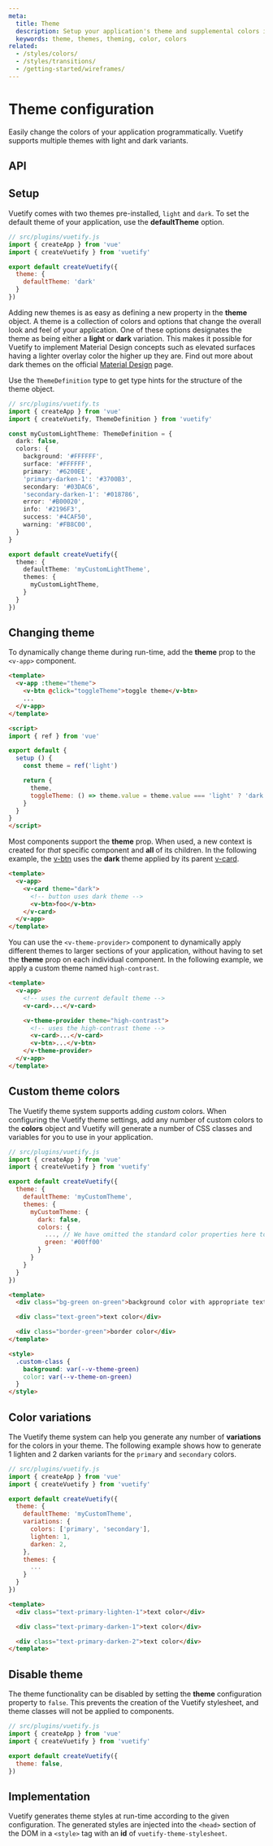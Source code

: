```yaml
---
meta:
  title: Theme
  description: Setup your application's theme and supplemental colors in a flash.
  keywords: theme, themes, theming, color, colors
related:
  - /styles/colors/
  - /styles/transitions/
  - /getting-started/wireframes/
---
```


# Theme configuration

Easily change the colors of your application programmatically. Vuetify supports multiple themes with light and dark variants.

<promoted-ad slug="vuemastery-themes" />

## API

<!-- - [v-theme-provider](/api/v-theme-provider) -->
<api-links />

<!-- <api-section page="features/theme" /> -->

## Setup

Vuetify comes with two themes pre-installed, `light` and `dark`. To set the default theme of your application, use the **defaultTheme** option.

```js
// src/plugins/vuetify.js
import { createApp } from 'vue'
import { createVuetify } from 'vuetify'

export default createVuetify({
  theme: {
    defaultTheme: 'dark'
  }
})
```

Adding new themes is as easy as defining a new property in the **theme** object. A theme is a collection of colors and options that change the overall look and feel of your application. One of these options designates the theme as being either a **light** or **dark** variation. This makes it possible for Vuetify to implement Material Design concepts such as elevated surfaces having a lighter overlay color the higher up they are. Find out more about dark themes on the official [Material Design](https://material.io/design/color/dark-theme.html) page.

Use the `ThemeDefinition` type to get type hints for the structure of the theme object.

```ts
// src/plugins/vuetify.ts
import { createApp } from 'vue'
import { createVuetify, ThemeDefinition } from 'vuetify'

const myCustomLightTheme: ThemeDefinition = {
  dark: false,
  colors: {
    background: '#FFFFFF',
    surface: '#FFFFFF',
    primary: '#6200EE',
    'primary-darken-1': '#3700B3',
    secondary: '#03DAC6',
    'secondary-darken-1': '#018786',
    error: '#B00020',
    info: '#2196F3',
    success: '#4CAF50',
    warning: '#FB8C00',
  }
}

export default createVuetify({
  theme: {
    defaultTheme: 'myCustomLightTheme',
    themes: {
      myCustomLightTheme,
    }
  }
})
```

## Changing theme

To dynamically change theme during run-time, add the **theme** prop to the `<v-app>` component.

```html
<template>
  <v-app :theme="theme">
    <v-btn @click="toggleTheme">toggle theme</v-btn>
    ...
  </v-app>
</template>

<script>
import { ref } from 'vue'

export default {
  setup () {
    const theme = ref('light')

    return {
      theme,
      toggleTheme: () => theme.value = theme.value === 'light' ? 'dark' : 'light'
    }
  }
}
</script>
```

Most components support the **theme** prop. When used, a new context is created for _that_ specific component and **all** of its children. In the following example, the [v-btn](/components/buttons/) uses the **dark** theme applied by its parent [v-card](/components/cards/).

```html
<template>
  <v-app>
    <v-card theme="dark">
      <!-- button uses dark theme -->
      <v-btn>foo</v-btn>
    </v-card>
  </v-app>
</template>
```

You can use the `<v-theme-provider>` component to dynamically apply different themes to larger sections of your application, without having to set the **theme** prop on each individual component. In the following example, we apply a custom theme named `high-contrast`.

```html
<template>
  <v-app>
    <!-- uses the current default theme -->
    <v-card>...</v-card>

    <v-theme-provider theme="high-contrast">
      <!-- uses the high-contrast theme -->
      <v-card>...</v-card>
      <v-btn>...</v-btn>
    </v-theme-provider>
  </v-app>
</template>
```

## Custom theme colors

The Vuetify theme system supports adding *custom* colors. When configuring the Vuetify theme settings, add any number of custom colors to the **colors** object and Vuetify will generate a number of CSS classes and variables for you to use in your application.

```js
// src/plugins/vuetify.js
import { createApp } from 'vue'
import { createVuetify } from 'vuetify'

export default createVuetify({
  theme: {
    defaultTheme: 'myCustomTheme',
    themes: {
      myCustomTheme: {
        dark: false,
        colors: {
          ..., // We have omitted the standard color properties here to emphasize the custom one that we've added
          green: '#00ff00'
        }
      }
    }
  }
})
```

```html
<template>
  <div class="bg-green on-green">background color with appropriate text color contrast</div>

  <div class="text-green">text color</div>

  <div class="border-green">border color</div>
</template>

<style>
  .custom-class {
    background: var(--v-theme-green)
    color: var(--v-theme-on-green)
  }
</style>
```

## Color variations

The Vuetify theme system can help you generate any number of **variations** for the colors in your theme. The following example shows how to generate 1 lighten and 2 darken variants for the `primary` and `secondary` colors.

```js
// src/plugins/vuetify.js
import { createApp } from 'vue'
import { createVuetify } from 'vuetify'

export default createVuetify({
  theme: {
    defaultTheme: 'myCustomTheme',
    variations: {
      colors: ['primary', 'secondary'],
      lighten: 1,
      darken: 2,
    },
    themes: {
      ...
    }
  }
})
```

```html
<template>
  <div class="text-primary-lighten-1">text color</div>

  <div class="text-primary-darken-1">text color</div>

  <div class="text-primary-darken-2">text color</div>
</template>
```

## Disable theme

The theme functionality can be disabled by setting the **theme** configuration property to `false`. This prevents the creation of the Vuetify stylesheet, and theme classes will not be applied to components.

```js
// src/plugins/vuetify.js
import { createApp } from 'vue'
import { createVuetify } from 'vuetify'

export default createVuetify({
  theme: false,
})
```

## Implementation

Vuetify generates theme styles at run-time according to the given configuration. The generated styles are injected into the `<head>` section of the DOM in a `<style>` tag with an **id** of `vuetify-theme-stylesheet`.

<backmatter />
